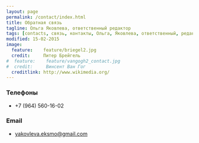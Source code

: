 ```yaml
---
layout: page
permalink: /contact/index.html
title: Обратная связь
tagline: Ольга Яковлева, ответственный редактор
tags: [contacts, связь, контакты, Ольга, Яковлева, ответственный, редактор]
modified: 15-02-2015
image:
  feature:	  feature/briegel2.jpg
  credit:     Питер Брейгель
#  feature:    feature/vangogh2_contact.jpg
#  credit:     Винсент Ван Гог
  creditlink: http://www.wikimedia.org/
---
```


### Телефоны

* +7 (964) 560-16-02

### Email

* yakovleva.eksmo@gmail.com
